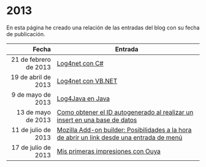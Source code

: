 # 2013

En esta página he creado una relación de las entradas del blog con su fecha de publicación.

| Fecha  | Entrada |
| --: | -- |
| 21 de febrero de 2013 | [Log4net con C#](#2013_01) |
| 19 de abril de 2013 | [Log4net con VB.NET](#2013_02) |
| 9 de mayo de 2013 | [Log4Java en Java](#2013_03) |
| 13 de mayo de 2013 | [Como obtener el ID autogenerado al realizar un insert en una base de datos](#2013_04) |
| 11 de julio de 2013 | [Mozilla Add-on builder: Posibilidades a la hora de abrir un link desde una entrada de menú](#2013_05) |
| 17 de julio de 2013 | [Mis primeras impresiones con Ouya](#2013_06) |
